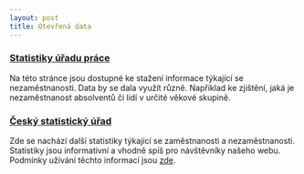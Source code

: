 ```yaml
---
layout: post
title: Otevřená data
---
```


### [Statistiky úřadu práce](http://portal.mpsv.cz/sz/stat)

Na této stránce jsou dostupné ke stažení informace týkající se nezaměstnanosti. Data by se dala využít různě. Například ke zjištění, jaká je nezaměstnanost absolventů či lidí v určité věkové skupině.

### [Český statistický úřad](https://vdb.czso.cz/vdbvo2/faces/index.jsf?page=statistiky&katalog=30853&akt=157)

Zde se nachází další statistiky týkající se zaměstnanosti a nezaměstnanosti. Statistiky jsou informativní a vhodně spíš pro návštěvníky našeho webu. Podmínky užívání těchto informací jsou [zde](https://www.czso.cz/csu/czso/podminky_pro_vyuzivani_a_dalsi_zverejnovani_statistickych_udaju_csu).
